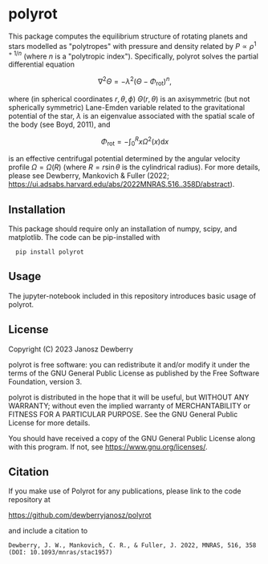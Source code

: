 # polyrot

This package computes the equilibrium structure of rotating planets and stars modelled as "polytropes" with pressure and density related by $P\propto \rho^{1 + 1/n}$ (where $n$ is a "polytropic index"). Specifically, polyrot solves the partial differential equation

$$
    \nabla^2\Theta
    =-\lambda^2 \left(\Theta-{\Phi}_\text{rot}\right)^n,
$$

where (in spherical coordinates $r,\theta,\phi$) $\Theta(r,\theta)$ is an axisymmetric (but not spherically symmetric) Lane-Emden variable related to the gravitational potential of the star, $\lambda$ is an eigenvalue associated with the spatial scale of the body (see Boyd, 2011), and 

$$
  \Phi_\text{rot}
  =-\int_0^Rx\Omega^2(x)\text{d}x
$$

is an effective centrifugal potential determined by the angular velocity profile $\Omega=\Omega(R)$ (where $R=r\sin\theta$ is the cylindrical radius). For more details, please see Dewberry, Mankovich & Fuller (2022; https://ui.adsabs.harvard.edu/abs/2022MNRAS.516..358D/abstract).

## Installation
This package should require only an installation of numpy, scipy, and matplotlib. The code can be pip-installed with 

```
  pip install polyrot
```

## Usage
The jupyter-notebook included in this repository introduces basic usage of polyrot. 

## License
Copyright (C) 2023 Janosz Dewberry

polyrot is free software: you can redistribute it and/or modify it under the terms of the GNU General Public License as published by the Free Software Foundation, version 3.

polyrot is distributed in the hope that it will be useful, but WITHOUT ANY WARRANTY; without even the implied warranty of MERCHANTABILITY or FITNESS FOR A PARTICULAR PURPOSE.  See the GNU General Public License for more details.

You should have received a copy of the GNU General Public License along with this program.  If not, see <https://www.gnu.org/licenses/>.

## Citation
If you make use of Polyrot for any publications, please link to the code repository at 

<https://github.com/dewberryjanosz/polyrot>

and include a citation to

```
Dewberry, J. W., Mankovich, C. R., & Fuller, J. 2022, MNRAS, 516, 358 (DOI: 10.1093/mnras/stac1957)
```